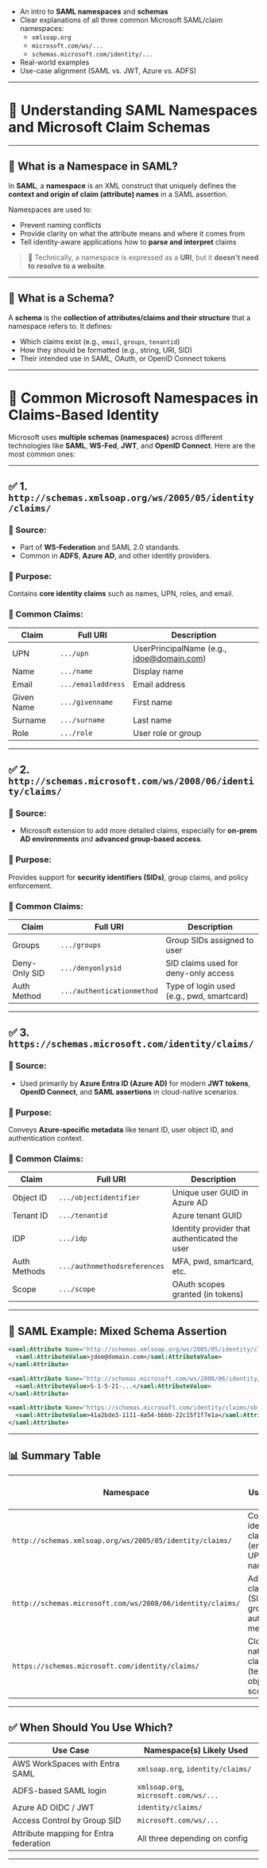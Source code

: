 
- An intro to **SAML namespaces** and **schemas**
- Clear explanations of all three common Microsoft SAML/claim namespaces:
  - `xmlsoap.org`
  - `microsoft.com/ws/...`
  - `schemas.microsoft.com/identity/...`
- Real-world examples
- Use-case alignment (SAML vs. JWT, Azure vs. ADFS)

---

# 📘 Understanding SAML Namespaces and Microsoft Claim Schemas

---

## 🔹 What is a **Namespace** in SAML?

In **SAML**, a **namespace** is an XML construct that uniquely defines the **context and origin of claim (attribute) names** in a SAML assertion.

Namespaces are used to:
- Prevent naming conflicts
- Provide clarity on what the attribute means and where it comes from
- Tell identity-aware applications how to **parse and interpret** claims

> 🔧 Technically, a namespace is expressed as a **URI**, but it **doesn't need to resolve to a website**.

---

## 🔸 What is a **Schema**?

A **schema** is the **collection of attributes/claims and their structure** that a namespace refers to. It defines:
- Which claims exist (e.g., `email`, `groups`, `tenantid`)
- How they should be formatted (e.g., string, URI, SID)
- Their intended use in SAML, OAuth, or OpenID Connect tokens

---

# 🧩 Common Microsoft Namespaces in Claims-Based Identity

Microsoft uses **multiple schemas (namespaces)** across different technologies like **SAML**, **WS-Fed**, **JWT**, and **OpenID Connect**. Here are the most common ones:

---

## ✅ 1. `http://schemas.xmlsoap.org/ws/2005/05/identity/claims/`

### 📌 Source:
- Part of **WS-Federation** and SAML 2.0 standards.
- Common in **ADFS**, **Azure AD**, and other identity providers.

### 🎯 Purpose:
Contains **core identity claims** such as names, UPN, roles, and email.

### 🔑 Common Claims:

| Claim | Full URI | Description |
|-------|----------|-------------|
| UPN | `.../upn` | UserPrincipalName (e.g., jdoe@domain.com) |
| Name | `.../name` | Display name |
| Email | `.../emailaddress` | Email address |
| Given Name | `.../givenname` | First name |
| Surname | `.../surname` | Last name |
| Role | `.../role` | User role or group |

---

## ✅ 2. `http://schemas.microsoft.com/ws/2008/06/identity/claims/`

### 📌 Source:
- Microsoft extension to add more detailed claims, especially for **on-prem AD environments** and **advanced group-based access**.

### 🎯 Purpose:
Provides support for **security identifiers (SIDs)**, group claims, and policy enforcement.

### 🔑 Common Claims:

| Claim | Full URI | Description |
|-------|----------|-------------|
| Groups | `.../groups` | Group SIDs assigned to user |
| Deny-Only SID | `.../denyonlysid` | SID claims used for deny-only access |
| Auth Method | `.../authenticationmethod` | Type of login used (e.g., pwd, smartcard) |

---

## ✅ 3. `https://schemas.microsoft.com/identity/claims/`

### 📌 Source:
- Used primarily by **Azure Entra ID (Azure AD)** for modern **JWT tokens**, **OpenID Connect**, and **SAML assertions** in cloud-native scenarios.

### 🎯 Purpose:
Conveys **Azure-specific metadata** like tenant ID, user object ID, and authentication context.

### 🔑 Common Claims:

| Claim | Full URI | Description |
|-------|----------|-------------|
| Object ID | `.../objectidentifier` | Unique user GUID in Azure AD |
| Tenant ID | `.../tenantid` | Azure tenant GUID |
| IDP | `.../idp` | Identity provider that authenticated the user |
| Auth Methods | `.../authnmethodsreferences` | MFA, pwd, smartcard, etc. |
| Scope | `.../scope` | OAuth scopes granted (in tokens) |

---

## 🧪 SAML Example: Mixed Schema Assertion

```xml
<saml:Attribute Name="http://schemas.xmlsoap.org/ws/2005/05/identity/claims/upn">
  <saml:AttributeValue>jdoe@domain.com</saml:AttributeValue>
</saml:Attribute>

<saml:Attribute Name="http://schemas.microsoft.com/ws/2008/06/identity/claims/groups">
  <saml:AttributeValue>S-1-5-21-...</saml:AttributeValue>
</saml:Attribute>

<saml:Attribute Name="https://schemas.microsoft.com/identity/claims/objectidentifier">
  <saml:AttributeValue>41a2bde3-1111-4a54-bbbb-22c15f1f7e1a</saml:AttributeValue>
</saml:Attribute>
```

---

## 📊 Summary Table

| Namespace | Use Case | Common Token Type | Where Used |
|-----------|----------|-------------------|------------|
| `http://schemas.xmlsoap.org/ws/2005/05/identity/claims/` | Core identity claims (email, UPN, name) | SAML | Azure Entra ID, ADFS |
| `http://schemas.microsoft.com/ws/2008/06/identity/claims/` | Advanced claims (SIDs, groups, auth method) | SAML, JWT | ADFS, hybrid AD apps |
| `https://schemas.microsoft.com/identity/claims/` | Cloud-native claims (tenantId, objectId, scopes) | JWT, SAML | Azure AD / Entra ID |

---

## ✅ When Should You Use Which?

| Use Case | Namespace(s) Likely Used |
|----------|--------------------------|
| AWS WorkSpaces with Entra SAML | `xmlsoap.org`, `identity/claims/` |
| ADFS-based SAML login | `xmlsoap.org`, `microsoft.com/ws/...` |
| Azure AD OIDC / JWT | `identity/claims/` |
| Access Control by Group SID | `microsoft.com/ws/...` |
| Attribute mapping for Entra federation | All three depending on config |

---


